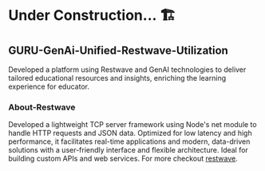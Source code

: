 # Under Construction... :building_construction:

## GURU-GenAi-Unified-Restwave-Utilization
Developed a platform using Restwave and GenAI technologies to deliver tailored educational resources and insights, enriching the learning experience for educator.

### About-Restwave
Developed a lightweight TCP server framework using Node's net module to handle HTTP requests and JSON data. Optimized for low latency and high performance, it facilitates real-time applications and modern, data-driven solutions with a user-friendly interface and flexible architecture. Ideal for building custom APIs and web services. For more checkout [restwave](https://www.npmjs.com/package/restwave/v/2.1.2?activeTab=readme).
